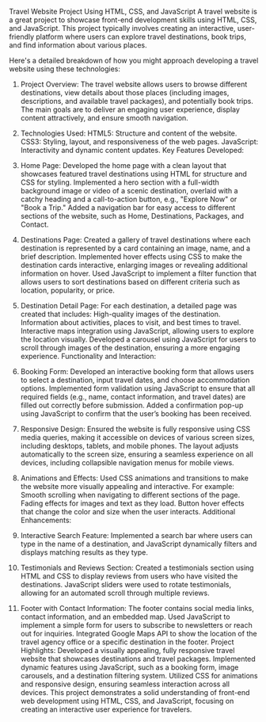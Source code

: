 Travel Website Project Using HTML, CSS, and JavaScript
A travel website is a great project to showcase front-end development skills using HTML, CSS, and JavaScript. This project typically involves creating an interactive, user-friendly platform where users can explore travel destinations, book trips, and find information about various places.

Here's a detailed breakdown of how you might approach developing a travel website using these technologies:

1. Project Overview:
The travel website allows users to browse different destinations, view details about those places (including images, descriptions, and available travel packages), and potentially book trips. The main goals are to deliver an engaging user experience, display content attractively, and ensure smooth navigation.

2. Technologies Used:
HTML5: Structure and content of the website.
CSS3: Styling, layout, and responsiveness of the web pages.
JavaScript: Interactivity and dynamic content updates.
Key Features Developed:
1. Home Page:
Developed the home page with a clean layout that showcases featured travel destinations using HTML for structure and CSS for styling.
Implemented a hero section with a full-width background image or video of a scenic destination, overlaid with a catchy heading and a call-to-action button, e.g., "Explore Now" or "Book a Trip."
Added a navigation bar for easy access to different sections of the website, such as Home, Destinations, Packages, and Contact.
2. Destinations Page:
Created a gallery of travel destinations where each destination is represented by a card containing an image, name, and a brief description.
Implemented hover effects using CSS to make the destination cards interactive, enlarging images or revealing additional information on hover.
Used JavaScript to implement a filter function that allows users to sort destinations based on different criteria such as location, popularity, or price.
3. Destination Detail Page:
For each destination, a detailed page was created that includes:
High-quality images of the destination.
Information about activities, places to visit, and best times to travel.
Interactive maps integration using JavaScript, allowing users to explore the location visually.
Developed a carousel using JavaScript for users to scroll through images of the destination, ensuring a more engaging experience.
Functionality and Interaction:
1. Booking Form:
Developed an interactive booking form that allows users to select a destination, input travel dates, and choose accommodation options.
Implemented form validation using JavaScript to ensure that all required fields (e.g., name, contact information, and travel dates) are filled out correctly before submission.
Added a confirmation pop-up using JavaScript to confirm that the user’s booking has been received.
2. Responsive Design:
Ensured the website is fully responsive using CSS media queries, making it accessible on devices of various screen sizes, including desktops, tablets, and mobile phones.
The layout adjusts automatically to the screen size, ensuring a seamless experience on all devices, including collapsible navigation menus for mobile views.
3. Animations and Effects:
Used CSS animations and transitions to make the website more visually appealing and interactive. For example:
Smooth scrolling when navigating to different sections of the page.
Fading effects for images and text as they load.
Button hover effects that change the color and size when the user interacts.
Additional Enhancements:
1. Interactive Search Feature:
Implemented a search bar where users can type in the name of a destination, and JavaScript dynamically filters and displays matching results as they type.
2. Testimonials and Reviews Section:
Created a testimonials section using HTML and CSS to display reviews from users who have visited the destinations.
JavaScript sliders were used to rotate testimonials, allowing for an automated scroll through multiple reviews.
3. Footer with Contact Information:
The footer contains social media links, contact information, and an embedded map. Used JavaScript to implement a simple form for users to subscribe to newsletters or reach out for inquiries.
Integrated Google Maps API to show the location of the travel agency office or a specific destination in the footer.
Project Highlights:
Developed a visually appealing, fully responsive travel website that showcases destinations and travel packages.
Implemented dynamic features using JavaScript, such as a booking form, image carousels, and a destination filtering system.
Utilized CSS for animations and responsive design, ensuring seamless interaction across all devices.
This project demonstrates a solid understanding of front-end web development using HTML, CSS, and JavaScript, focusing on creating an interactive user experience for travelers.
